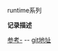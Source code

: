 runtime系列

**记录描述**

[参考-](https://mp.weixin.qq.com/s?__biz=MjM5OTM0MzIwMQ==&mid=2652548506&idx=2&sn=fe8d31e2fb729bd2c0d3ceb93c8154f2&chksm=bcd2e8948ba56182e5babcb2c1c3d9fa6568ad78bca938c4147d29fc91538eb6128ddd878247&scene=0&key=3030f5cb326a56f44909a085b5572e61ed15362e0cfd71e6a9945c99f45d2a238f34d254d1de26cf4c9d6a794af1ae0a7248e784e0926da66a15d28ecf653315022d8e44332c4e0e45dd4b0efab3c69c&ascene=0&uin=NTIyOTA5MjIw&devicetype=iMac+MacBookPro11%2C1+OSX+OSX+10.12.3+build(16D32)&version=12010310&nettype=WIFI&fontScale=100&pass_ticket=CwuZqZq0OfzRlm9K2xrNX9xXRQM8a%2Fu183AWLr1dpZ8S3Jbnt2MF4YkLgNuHWYZh) -- [git地址](https://mp.weixin.qq.com/s?__biz=MjM5OTM0MzIwMQ==&mid=2652548506&idx=2&sn=fe8d31e2fb729bd2c0d3ceb93c8154f2&chksm=bcd2e8948ba56182e5babcb2c1c3d9fa6568ad78bca938c4147d29fc91538eb6128ddd878247&scene=0&key=3030f5cb326a56f44909a085b5572e61ed15362e0cfd71e6a9945c99f45d2a238f34d254d1de26cf4c9d6a794af1ae0a7248e784e0926da66a15d28ecf653315022d8e44332c4e0e45dd4b0efab3c69c&ascene=0&uin=NTIyOTA5MjIw&devicetype=iMac+MacBookPro11%2C1+OSX+OSX+10.12.3+build(16D32)&version=12010310&nettype=WIFI&fontScale=100&pass_ticket=CwuZqZq0OfzRlm9K2xrNX9xXRQM8a%2Fu183AWLr1dpZ8S3Jbnt2MF4YkLgNuHWYZh)